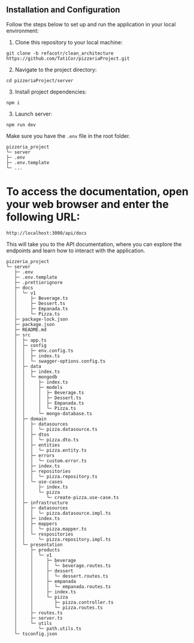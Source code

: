 ## Installation and Configuration

Follow the steps below to set up and run the application in your local environment:

1. Clone this repository to your local machine:

```
git clone -b refacotr/clean_architecture https://github.com/TatiCor/pizzeriaProject.git
```

2. Navigate to the project directory:

```
cd pizzeriaProject/server
```

3. Install project dependencies:

```
npm i
```

3. Launch server:

```
npm run dev
```

Make sure you have the `.env` file in the root folder.

```plaintext
pizzeria_project
└─ server
├─ .env
├─ .env.template
└─ ...
```

# To access the documentation, open your web browser and enter the following URL:

```
http://localhost:3000/api/docs
```

This will take you to the API documentation, where you can explore the endpoints and learn how to interact with the application.

```
pizzeria_project
└─ server
   ├─ .env
   ├─ .env.template
   ├─ .prettierignore
   ├─ docs
   │  └─ v1
   │     ├─ Beverage.ts
   │     ├─ Dessert.ts
   │     ├─ Empanada.ts
   │     └─ Pizza.ts
   ├─ package-lock.json
   ├─ package.json
   ├─ README.md
   ├─ src
   │  ├─ app.ts
   │  ├─ config
   │  │  ├─ env.config.ts
   │  │  ├─ index.ts
   │  │  └─ swagger-options.config.ts
   │  ├─ data
   │  │  ├─ index.ts
   │  │  └─ mongodb
   │  │     ├─ index.ts
   │  │     ├─ models
   │  │     │  ├─ Beverage.ts
   │  │     │  ├─ Dessert.ts
   │  │     │  ├─ Empanada.ts
   │  │     │  └─ Pizza.ts
   │  │     └─ mongo-database.ts
   │  ├─ domain
   │  │  ├─ datasources
   │  │  │  └─ pizza.datasource.ts
   │  │  ├─ dtos
   │  │  │  └─ pizza.dto.ts
   │  │  ├─ entities
   │  │  │  └─ pizza.entity.ts
   │  │  ├─ errors
   │  │  │  └─ custom.error.ts
   │  │  ├─ index.ts
   │  │  ├─ repositories
   │  │  │  └─ pizza.repository.ts
   │  │  └─ use-cases
   │  │     ├─ index.ts
   │  │     └─ pizza
   │  │        └─ create-pizza.use-case.ts
   │  ├─ infrastructure
   │  │  ├─ datasources
   │  │  │  └─ pizza.datasource.impl.ts
   │  │  ├─ index.ts
   │  │  ├─ mappers
   │  │  │  └─ pizza.mapper.ts
   │  │  └─ respositories
   │  │     └─ pizza.repository.impl.ts
   │  └─ presentation
   │     ├─ products
   │     │  └─ v1
   │     │     ├─ beverage
   │     │     │  └─ beverage.routes.ts
   │     │     ├─ dessert
   │     │     │  └─ dessert.routes.ts
   │     │     ├─ empanada
   │     │     │  └─ empanada.routes.ts
   │     │     ├─ index.ts
   │     │     └─ pizza
   │     │        ├─ pizza.controller.ts
   │     │        └─ pizza.routes.ts
   │     ├─ routes.ts
   │     ├─ server.ts
   │     └─ utils
   │        └─ path.utils.ts
   └─ tsconfig.json

```
